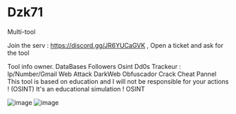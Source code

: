 # Dzk71
Multi-tool

Join the serv : https://discord.gg/JR6YUCaGVK , Open a ticket and ask for the tool

Tool info owner.
DataBases
Followers
Osint
Dd0s
Trackeur : Ip/Number/Gmail
Web Attack
DarkWeb
Obfuscador
Crack
Cheat
Pannel
This tool is based on education and I will not be responsible for your actions ! (OSINT)
It's an educational simulation ! OSINT

![image](https://github.com/user-attachments/assets/6a7b0699-d673-4996-8e34-ee1ea6ca1304)
![image](https://github.com/user-attachments/assets/9035f75c-9df9-4c95-97b7-3222cbaa2bcf)


